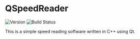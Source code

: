 #  QSpeedReader

![Version](https://badge.fury.io/gh/ballessay%2Fqspeedreader.svg)
![Build Status](https://github.com/ballessay/qspeedreader/actions/workflows/build.yml/badge.svg)
 
This is a simple speed reading software written in C++ using Qt.

